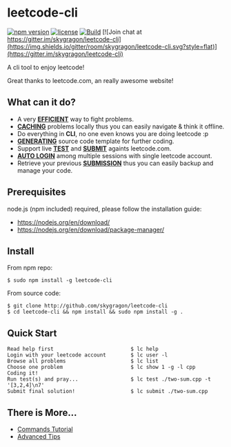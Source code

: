 # leetcode-cli

[![npm version](https://img.shields.io/npm/v/leetcode-cli.svg?style=flat)](https://www.npmjs.com/package/leetcode-cli)
[![license](https://img.shields.io/npm/l/leetcode-cli.svg?style=flat)](https://github.com/skygragon/leetcode-cli/blob/master/LICENSE)
[![Build](https://img.shields.io/travis/skygragon/leetcode-cli.svg?style=flat)](https://travis-ci.org/skygragon/leetcode-cli)
[![Join chat at https://gitter.im/skygragon/leetcode-cli](https://img.shields.io/gitter/room/skygragon/leetcode-cli.svg?style=flat)](https://gitter.im/skygragon/leetcode-cli)

A cli tool to enjoy leetcode!

Great thanks to leetcode.com, an really awesome website!

## What can it do?

* A very [**EFFICIENT**](#quick-start) way to fight problems.
* [**CACHING**](https://github.com/skygragon/leetcode-cli/blob/master/doc/advanced.md#cache) problems locally thus you can easily navigate & think it offline.
* Do everything in **CLI**, no one even knows you are doing leetcode :p
* [**GENERATING**](https://github.com/skygragon/leetcode-cli/blob/master/doc/commands.md#show) source code template for further coding.
* Support live [**TEST**](https://github.com/skygragon/leetcode-cli/blob/master/doc/commands.md#test) and [**SUBMIT**](https://github.com/skygragon/leetcode-cli/blob/master/doc/commands.md#submit) againts leetcode.com.
* [**AUTO LOGIN**](https://github.com/skygragon/leetcode-cli/blob/master/doc/advanced.md#auto-login) among multiple sessions with single leetcode account.
* Retrieve your previous [**SUBMISSION**](https://github.com/skygragon/leetcode-cli/blob/master/doc/commands.md#submission) thus you can easily backup and manage your code.

## Prerequisites

node.js (npm included) required, please follow the installation guide:

* https://nodejs.org/en/download/
* https://nodejs.org/en/download/package-manager/

## Install

From npm repo:

    $ sudo npm install -g leetcode-cli

From source code:

    $ git clone http://github.com/skygragon/leetcode-cli
    $ cd leetcode-cli && npm install && sudo npm install -g .

## Quick Start

	Read help first                         $ lc help
	Login with your leetcode account        $ lc user -l
	Browse all problems                     $ lc list
	Choose one problem                      $ lc show 1 -g -l cpp
	Coding it!
	Run test(s) and pray...                 $ lc test ./two-sum.cpp -t '[3,2,4]\n7'
	Submit final solution!                  $ lc submit ./two-sum.cpp

## There is More...

* [Commands Tutorial](https://github.com/skygragon/leetcode-cli/blob/master/doc/commands.md)
* [Advanced Tips](https://github.com/skygragon/leetcode-cli/blob/master/doc/advanced.md)
